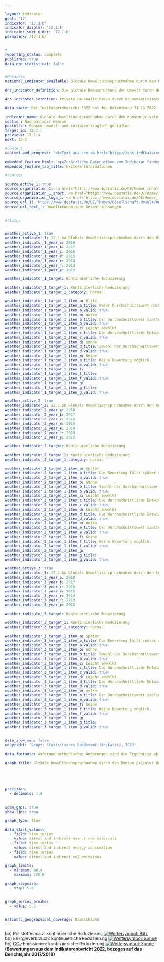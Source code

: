 ```yaml
---

layout: indicator        
goal: '12'        
indicator: '12.1.b'        
indicator_display: '12.1.b'        
indicator_sort_order: '12-1-b'        
permalink: /12-1-b/        
        

#
reporting_status: complete        
published: true        
data_non_statistical: false        


#Metadata        
national_indicator_available: Globale Umweltinanspruchnahme durch den Konsum privater Haushalte        

dns_indicator_definition: Die globale Beanspruchung der Umwelt durch den Konsum privater Haushalte wird hier durch drei Indikatoren dargestellt. Das sind im Einzelnen der in- und ausländische Rohstoffeinsatz, Energieverbrauch und der Ausstoß von Kohlendioxid (<abbr title="Kohlenstoffdioxid" tabindex="0">CO₂</abbr>) im Zusammenhang mit der Produktion und dem Verbrauch aller Güter für die Konsumaktivitäten inländischer privater Haushalte.        

dns_indicator_intention: Private Haushalte haben durch Konsumaktivitäten einen wesentlichen Anteil am Ressourcenverbrauch einer Volkswirtschaft. Dieser Verbrauch erstreckt sich jedoch nicht nur auf das Inland, sondern findet durch die Produktion importierter Güter auch indirekt im Ausland statt. Der Indikator gibt daher Aufschluss über die globale Umweltinanspruchnahme durch Konsumaktivitäten privater Haushalte. Mit einer Minderung beispielsweise des Energieverbrauchs werden Ressourcen im In- und Ausland eingespart und klimaschädliche Kohlendioxidemissionen vermieden. Ziel der Bundesregierung ist es, die Umweltinanspruchnahme in Zusammenhang mit den Konsumaktivitäten privater Haushalte in allen drei Bereichen kontinuierlich zu reduzieren.        

data_state: Der Indikatorenbericht 2022 hat den Datenstand 31.10.2022. Die Daten auf dieser Plattform werden regelmäßig aktualisiert, sodass online aktuellere Daten verfügbar sein können als im <a href="https://dns-indikatoren.de/publications_reports/">Indikatorenbericht 2022</a> veröffentlicht.        

indicator_name: Globale Umweltinanspruchnahme durch den Konsum privater Haushalte        
section: Nachhaltiger Konsum        
postulate: Konsum umwelt- und sozialverträglich gestalten        
target_id: 12.1.1        
previous: 12-1-a        
next: 12-2        

#content         
content_and_progress: '<b>Text aus dem <a href="https://dns-indikatoren.de/publications_reports/">Indikatorenbericht 2022&nbsp;</a></b><br><br>Das Konsumverhalten privater Haushalte hat verschiedene Auswirkungen auf die Umwelt, sowohl national als auch durch Spill-over-Effekte auf die Umwelt im Ausland. Der Indikator stellt für den inländischen Konsum drei der verantwortlichen Einflussfaktoren, nämlich den Rohstoffeinsatz, den Energieverbrauch und die <abbr title="Kohlenstoffdioxid" tabindex="0">CO₂</abbr>-Emissionen sowohl im In- als auch im Ausland dar. Die zugehörigen Daten werden in den Umweltökonomischen Gesamtrechnungen (<abbr title="Umweltökonomische Gesamtrechnungen" tabindex="0">UGR</abbr>) aus verschiedenen amtlichen und nichtamtlichen Quellen errechnet.<br><br>Ressourcen können direkt oder indirekt durch Haushalte konsumiert werden. Der Einsatz von Erdgas, etwa zum Heizen, oder von Kraftstoff im Straßenverkehr, aber auch der Verzehr von Nahrung zählen zum direkten Konsum. Zudem werden Ressourcen auch während des gesamten Herstellungsprozesses von Konsumgütern und ihres Transports im In- und Ausland in den Gütern gebunden oder verbraucht. Der Konsum erfolgt dann indirekt bei Erwerb und Nutzung dieser Güter durch inländische private Haushalte. Beide Arten des Konsums werden mit dem vorliegenden Indikator erfasst und für Rohstoffe, Energie und <abbr title="Kohlenstoffdioxid" tabindex="0">CO₂</abbr> dargestellt.<br><br>Rohstoffeinsatz, Energieverbrauch und <abbr title="Kohlenstoffdioxid" tabindex="0">CO₂</abbr>-Ausstoß sind eng miteinander verbunden. Der stoffliche Einsatz von Kohle, Öl oder Gas in Kraftwerken und Heizungen zur Produktion von Strom und Wärme ist gleichzeitig ein Verbrauch von Energie. Zudem zieht das Verbrennen von Energieträgern in der Regel auch den Ausstoß von <abbr title="Kohlenstoffdioxid" tabindex="0">CO₂</abbr> nach sich.<br><br>Der Einsatz von Rohstoffen umfasst jedoch nicht nur Energieträger. Dies wird auch in den Zeitreihen offenbar: Während die Daten für Energieverbrauch und Emissionen einen wellenförmigen, insgesamt rückläufigen Verlauf aufweisen, ist diese Entwicklung für den Rohstoffeinsatz weniger markant. In den Rohstoffeinsatz fließen nämlich neben abiotischen Rohstoffen, zu denen neben Energieträgern beispielsweise auch andere mineralische Rohstoffe wie Sand oder Salze gehören, auch erneuerbare Rohstoffe wie land- und forstwirtschaftliche Erzeugnisse ein. Während der Einsatz von abiotischen Rohstoffen bis 2014&nbsp;gesunken, seitdem jedoch kontinuierlich wieder gestiegen ist, gibt es im Bereich der landwirtschaftlichen Erzeugnisse eine gegenläufige Entwicklung. Dies führte für den Zeitraum 2010&nbsp;bis 2015&nbsp;insgesamt zu einem leichten Rückgang um 2&nbsp;%. Nach einem Anstieg im Jahr 2016&nbsp;hat sich der Rohstoffeinsatz 2017&nbsp;und 2018&nbsp;wieder auf das Niveau von 2010&nbsp;eingependelt.<br><br>Im Zeitraum 2010&nbsp;bis 2017&nbsp;verzeichnete der Energieverbrauch dagegen einen Rückgang um 6&nbsp;%.<br><br>Verluste, die bei der Erzeugung von Strom und Fernwärme für den Konsum privater Haushalte anfallen, sind dabei im indirekten Verbrauch berücksichtigt. Der Energieverbrauch lässt sich in die Bedarfsfelder Wohnen, Mobilität, Ernährung, sonstige Produkte und Dienstleistungen gliedern. Der Bereich Wohnen machte im Jahr 2017&nbsp;mit insgesamt rund 3&nbsp;343&nbsp;Petajoule (35&nbsp;% des Gesamtverbrauchs der privaten Haushalte) den größten Teil aus.<br><br>Die <abbr title="Kohlenstoffdioxid" tabindex="0">CO₂</abbr>-Emissionen zeigen eine ähnliche Entwicklung. Die überwiegenden Mengen an Emissionen entstehen bereits indirekt bei der Produktion der Konsumgüter im In- und Ausland und nicht erst beim Konsum der Güter selbst. Insgesamt betrugen die <abbr title="Kohlenstoffdioxid" tabindex="0">CO₂</abbr>-Emissionen durch den Konsum privater Haushalte im Jahr 2017&nbsp;678&nbsp;Millionen Tonnen. Dabei lag das Verhältnis zwischen direkten und indirekten Emissionen bei rund 1:2. Zwischen 2010&nbsp;und 2017&nbsp;sanken die direkten <abbr title="Kohlenstoffdioxid" tabindex="0">CO₂</abbr>-Emissionen um 6&nbsp;% und der Emissionsgehalt der Konsumgüter um 9&nbsp;%. Daraus ergibt sich insgesamt ein Rückgang der direkten und indirekten <abbr title="Kohlenstoffdioxid" tabindex="0">CO₂</abbr>-Emissionen privater Haushalte um 8&nbsp;%.<br><br>Dieser Indikator weist Querbezüge zum Indikator <a href="https://dnsTestEnvironment.github.io/dns-indicators/8-1">8.1</a>&nbsp;„Gesamtrohstoffproduktivität“ auf.'        

embedded_feature_html: '<p>Zusätzliche Datenreihen zum Indikator finden Sie <a href="https://dnsTestEnvironment.github.io/dns-indicators/public/AddInfos/de/12_1_b.pdf" target="_blank" >hier</a>.</p><br><small>Hinweis: PDF-Dokumente können Sie sich (je nach Browsereinstellung) direkt in Ihrem Browser anzeigen lassen oder Sie laden das PDF-Dokument herunter und öffnen es mit einem PDF-Reader Ihrer Wahl. Eine Anleitung wie Sie für ausgewählte Browser die entsprechende Einstellung ändern können, finden Sie <a href="https://dns-indikatoren.de/guidance/">hier</a>.</small>'
embedded_feature_tab_title: Weitere Informationen        

#Sources        

source_active_1: true
source_organisation_1: <a href="https://www.destatis.de/DE/Home/_inhalt.html" target="_blank">Statistisches Bundesamt</a>
source_organisation_1_short: <a href="https://www.destatis.de/DE/Home/_inhalt.html" target="_blank">Statistisches Bundesamt</a>
source_organisation_logo_1: <a href="https://www.destatis.de/DE/Home/_inhalt.html" target="_blank"><img src="https://dnsTestEnvironment.github.io/dns-indicators/public/OrgImgDe/destatis.png" alt="Statistisches Bundesamt" title=" Klicken Sie hier um zur Homepage der Organisation Statistisches Bundesamt zu gelangen." style="height:60px; width:148px; border:transparent"/></a>
source_url_1: 'https://www.destatis.de/DE/Themen/Gesellschaft-Umwelt/Umwelt/UGR/_inhalt.html'
source_url_text_1: Umweltökonomische Gesamtrechnungen
        

#Status        


weather_active_1: true
weather_indicator_1: 12.1.ba Globale Umweltinanspruchnahme durch den Konsum privater Haushalte - Rohstoffeinsatz
weather_indicator_1_year_a: 2018
weather_indicator_1_year_b: 2017
weather_indicator_1_year_c: 2016
weather_indicator_1_year_d: 2015
weather_indicator_1_year_e: 2014
weather_indicator_1_year_f: 2013
weather_indicator_1_year_g: 2012

weather_indicator_1_target: Kontinuierliche Reduzierung

weather_indicator_1_target_1: Kontinuierliche Reduzierung
weather_indicator_1_target_1_category: normal

weather_indicator_1_target_1_item_a: Blitz
weather_indicator_1_target_1_item_a_title: Weder Durchschnittswert noch die vorherige Veränderung deuten in 2018 in die richtige Richtung.
weather_indicator_1_target_1_item_a_valid: true
weather_indicator_1_target_1_item_b: Wolke
weather_indicator_1_target_1_item_b_title: Der Durchschnittswert zielte in 2017 in die falsche Richtung oder zeigt eine Stagnation an, im vorangegangenen Jahr zeigte sich jedoch eine Wende in die gewünschte Richtung.
weather_indicator_1_target_1_item_b_valid: true
weather_indicator_1_target_1_item_c: Leicht bewölkt
weather_indicator_1_target_1_item_c_title: Die durchschnittliche Entwicklung zielte in 2016 in die richtige Richtung, im vorangegangenen Jahr ergab sich jedoch eine Entwicklung in die falsche Richtung oder gar keine Veränderung.
weather_indicator_1_target_1_item_c_valid: true
weather_indicator_1_target_1_item_d: Sonne
weather_indicator_1_target_1_item_d_title: Sowohl der Durchschnittswert als auch die vorangegangene jährliche Veränderung deuteten in 2015 in die richtige Richtung.
weather_indicator_1_target_1_item_d_valid: true
weather_indicator_1_target_1_item_e: Keine
weather_indicator_1_target_1_item_e_title: Keine Bewertung möglich.
weather_indicator_1_target_1_item_e_valid: true
weather_indicator_1_target_1_item_f: 
weather_indicator_1_target_1_item_f_title: 
weather_indicator_1_target_1_item_f_valid: true
weather_indicator_1_target_1_item_g: 
weather_indicator_1_target_1_item_g_title: 
weather_indicator_1_target_1_item_g_valid: true

weather_active_2: true
weather_indicator_2: 12.1.bb Globale Umweltinanspruchnahme durch den Konsum privater Haushalte - Energieverbrauch
weather_indicator_2_year_a: 2018
weather_indicator_2_year_b: 2017
weather_indicator_2_year_c: 2016
weather_indicator_2_year_d: 2015
weather_indicator_2_year_e: 2014
weather_indicator_2_year_f: 2013
weather_indicator_2_year_g: 2012

weather_indicator_2_target: Kontinuierliche Reduzierung

weather_indicator_2_target_1: Kontinuierliche Reduzierung
weather_indicator_2_target_1_category: normal

weather_indicator_2_target_1_item_a: Später
weather_indicator_2_target_1_item_a_title: Die Bewertung fällt später an.
weather_indicator_2_target_1_item_a_valid: true
weather_indicator_2_target_1_item_b: Sonne
weather_indicator_2_target_1_item_b_title: Sowohl der Durchschnittswert als auch die vorangegangene jährliche Veränderung deuteten in 2017 in die richtige Richtung.
weather_indicator_2_target_1_item_b_valid: true
weather_indicator_2_target_1_item_c: Leicht bewölkt
weather_indicator_2_target_1_item_c_title: Die durchschnittliche Entwicklung zielte in 2016 in die richtige Richtung, im vorangegangenen Jahr ergab sich jedoch eine Entwicklung in die falsche Richtung oder gar keine Veränderung.
weather_indicator_2_target_1_item_c_valid: true
weather_indicator_2_target_1_item_d: Leicht bewölkt
weather_indicator_2_target_1_item_d_title: Die durchschnittliche Entwicklung zielte in 2015 in die richtige Richtung, im vorangegangenen Jahr ergab sich jedoch eine Entwicklung in die falsche Richtung oder gar keine Veränderung.
weather_indicator_2_target_1_item_d_valid: true
weather_indicator_2_target_1_item_e: Wolke
weather_indicator_2_target_1_item_e_title: Der Durchschnittswert zielte in 2014 in die falsche Richtung oder zeigt eine Stagnation an, im vorangegangenen Jahr zeigte sich jedoch eine Wende in die gewünschte Richtung.
weather_indicator_2_target_1_item_e_valid: true
weather_indicator_2_target_1_item_f: Keine
weather_indicator_2_target_1_item_f_title: Keine Bewertung möglich.
weather_indicator_2_target_1_item_f_valid: true
weather_indicator_2_target_1_item_g: 
weather_indicator_2_target_1_item_g_title: 
weather_indicator_2_target_1_item_g_valid: true

weather_active_3: true
weather_indicator_3: 12.1.bc Globale Umweltinanspruchnahme durch den Konsum privater Haushalte - CO₂-Emissionen
weather_indicator_3_year_a: 2018
weather_indicator_3_year_b: 2017
weather_indicator_3_year_c: 2016
weather_indicator_3_year_d: 2015
weather_indicator_3_year_e: 2014
weather_indicator_3_year_f: 2013
weather_indicator_3_year_g: 2012

weather_indicator_3_target: Kontinuierliche Reduzierung

weather_indicator_3_target_1: Kontinuierliche Reduzierung
weather_indicator_3_target_1_category: normal

weather_indicator_3_target_1_item_a: Später
weather_indicator_3_target_1_item_a_title: Die Bewertung fällt später an.
weather_indicator_3_target_1_item_a_valid: true
weather_indicator_3_target_1_item_b: Sonne
weather_indicator_3_target_1_item_b_title: Sowohl der Durchschnittswert als auch die vorangegangene jährliche Veränderung deuteten in 2017 in die richtige Richtung.
weather_indicator_3_target_1_item_b_valid: true
weather_indicator_3_target_1_item_c: Leicht bewölkt
weather_indicator_3_target_1_item_c_title: Die durchschnittliche Entwicklung zielte in 2016 in die richtige Richtung, im vorangegangenen Jahr ergab sich jedoch eine Entwicklung in die falsche Richtung oder gar keine Veränderung.
weather_indicator_3_target_1_item_c_valid: true
weather_indicator_3_target_1_item_d: Leicht bewölkt
weather_indicator_3_target_1_item_d_title: Die durchschnittliche Entwicklung zielte in 2015 in die richtige Richtung, im vorangegangenen Jahr ergab sich jedoch eine Entwicklung in die falsche Richtung oder gar keine Veränderung.
weather_indicator_3_target_1_item_d_valid: true
weather_indicator_3_target_1_item_e: Wolke
weather_indicator_3_target_1_item_e_title: Der Durchschnittswert zielte in 2014 in die falsche Richtung oder zeigt eine Stagnation an, im vorangegangenen Jahr zeigte sich jedoch eine Wende in die gewünschte Richtung.
weather_indicator_3_target_1_item_e_valid: true
weather_indicator_3_target_1_item_f: Keine
weather_indicator_3_target_1_item_f_title: Keine Bewertung möglich.
weather_indicator_3_target_1_item_f_valid: true
weather_indicator_3_target_1_item_g: 
weather_indicator_3_target_1_item_g_title: 
weather_indicator_3_target_1_item_g_valid: true        
        

data_show_map: false        
copyright: '&copy; Statistisches Bundesamt (Destatis), 2023'        

data_footnote: Aufgrund methodischer Änderungen sind die Ergebnisse ab 2016&nbsp;nur eingeschränkt mit den Vorjahren vergleichbar.        

graph_title: Globale Umweltinanspruchnahme durch den Konsum privater Haushalte        

        

        

precision: 
  - decimals: 1.0
            

span_gaps: true        
show_line: true        

graph_type: line        

data_start_values: 
  - field: time series
    value: direct and indirect use of raw materials
  - field: time series
    value: direct and indirect energy consumption
  - field: time series
    value: direct and indirect co2 emissions        

graph_limits: 
  - minimum: 80.0
    maximum: 120.0        

graph_stepsize: 
  - step: 5.0
            

graph_series_breaks: 
  - value: 5.5
                            

national_geographical_coverage: Deutschland                
---
```



<div>
  <div class="my-header">
    <label class="default">ba) Rohstoffeinsatz: kontinuierliche Reduzierung
      <a href="https://dnsTestEnvironment.github.io/dns-indicators/status"><img src="https://sdg-indikatoren.de/public/Wettersymbole/Blitz.png" title="Weder Durchschnittswert noch die vorherige Veränderung deuten in 2018 in die richtige Richtung." alt="Wettersymbol: Blitz"/>
      </a>
    </label>
  </div>
</div>
<div>
  <div class="my-header">
    <label class="default">bb) Energieverbrauch: kontinuierliche Reduzierung
      <a href="https://dnsTestEnvironment.github.io/dns-indicators/status"><img src="https://sdg-indikatoren.de/public/Wettersymbole/Sonne.png" title="Sowohl der Durchschnittswert als auch die vorangegangene jährliche Veränderung deuteten in 2017 in die richtige Richtung." alt="Wettersymbol: Sonne"/>
      </a>
    </label>
  </div>
</div>
<div>
  <div class="my-header">
    <label class="default">bc) <abbr title="Kohlenstoffdioxid" tabindex="0">CO₂</abbr>-Emissionen: kontinuierliche Reduzierung
      <a href="https://dnsTestEnvironment.github.io/dns-indicators/status"><img src="https://sdg-indikatoren.de/public/Wettersymbole/Sonne.png" title="Sowohl der Durchschnittswert als auch die vorangegangene jährliche Veränderung deuteten in 2017 in die richtige Richtung." alt="Wettersymbol: Sonne"/>
      </a>
    </label>
  </div>
</div>
<div class="my-header-note">
  <label class="default"><b>(Bewertungen aus dem Indikatorenbericht 2022, bezogen auf das Berichtsjahr 2017/2018)
  </b></label>
</div>